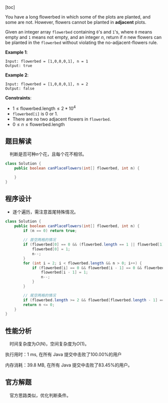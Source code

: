 [toc]

You have a long flowerbed in which some of the plots are planted, and some are not. However, flowers cannot be planted in **adjacent** plots.

Given an integer array `flowerbed` containing `0`'s and `1`'s, where `0` means empty and `1` means not empty, and an integer $n$, return if $n$ new flowers can be planted in the `flowerbed` without violating the no-adjacent-flowers rule.

 

**Example 1**:

```
Input: flowerbed = [1,0,0,0,1], n = 1
Output: true
```

**Example 2**:

```
Input: flowerbed = [1,0,0,0,1], n = 2
Output: false
```



**Constraints**:

* $1 \le \text{flowerbed.length} \le 2 * 10^4$
* `flowerbed[i]` is $0$ or $1$.
* There are no two adjacent flowers in `flowerbed`.
* $0 \le n \le \text{flowerbed.length}$



## 题目解读

&emsp;判断是否可种$n$个花，且每个花不相邻。

```java
class Solution {
    public boolean canPlaceFlowers(int[] flowerbed, int n) {

    }
}
```

## 程序设计

* 逐个遍历，需注意首尾特殊情况。

```java
class Solution {
    public boolean canPlaceFlowers(int[] flowerbed, int n) {
        if (n == 0) return true;
		
        // 首空两格的情况
        if (flowerbed[0] == 0 && (flowerbed.length == 1 || flowerbed[1] == 0)) {
            flowerbed[0] = 1;
            n--;
        } 
        for (int i = 2; i < flowerbed.length && n > 0; i++) {
            if (flowerbed[i] == 0 && flowerbed[i - 1] == 0 && flowerbed[i - 2] == 0) {
                flowerbed[i - 1] = 1;
                n--;
            }
        }

        // 尾空两格的情况
        if (flowerbed.length >= 2 && flowerbed[flowerbed.length - 1] == 0 && flowerbed[flowerbed.length - 2] == 0) n--;
        return n <= 0;
    }
}
```

## 性能分析

&emsp;时间复杂度为$O(N)$，空间复杂度为$O(1)$。

执行用时：1 ms, 在所有 Java 提交中击败了100.00%的用户

内存消耗：39.8 MB, 在所有 Java 提交中击败了83.45%的用户。

## 官方解题

&emsp;官方思路类似，优化判断条件。

